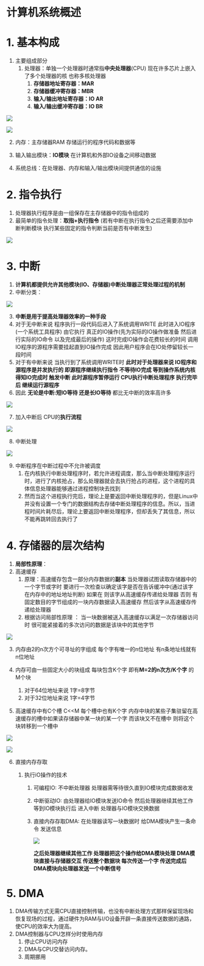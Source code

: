 # 计算机系统概述 

# 1. 基本构成

1. 主要组成部分
   1. 处理器：单独一个处理器时通常指**中央处理器**(CPU) 现在许多芯片上嵌入了多个处理器的核 也称多核处理器
      1. **存储器地址寄存器：MAR**
      2. **存储器缓冲寄存器：MBR**
      3. **输入/输出地址寄存器：IO AR**
      4. **输入/输出缓冲寄存器：IO BR**

![](C:\Users\zyb\AppData\Roaming\Typora\typora-user-images\image-20220807203429861.png)

![](C:\Users\zyb\AppData\Roaming\Typora\typora-user-images\image-20220807202904885.png)

2. 内存：主存储器RAM 存储运行的程序代码和数据等

3. 输入输出模块：**IO模块** 在计算机和外部IO设备之间移动数据

4. 系统总线：在处理器、内存和输入/输出模块间提供通信的设施



# 2. 指令执行

1. 处理器执行程序是由一组保存在主存储器中的指令组成的
2. 最简单的指令处理：**取指+执行指令** (若有中断在执行指令之后还需要添加中断判断模块 执行某些固定的指令判断当前是否有中断发生)

![](C:\Users\zyb\AppData\Roaming\Typora\typora-user-images\image-20220807203609806.png)

# 3. 中断

1. **计算机都提供允许其他模块(IO、存储器)中断处理器正常处理过程的机制**
2. 中断分类：

![](C:\Users\zyb\AppData\Roaming\Typora\typora-user-images\image-20220807203906453.png)

3. **中断是用于提高处理器效率的一种手段**
4. 对于无中断来说 程序执行一段代码后进入了系统调用WRITE  此时进入IO程序(一个系统工具程序) 由它执行 真正的IO操作(先为实际的IO操作做准备 然后进行实际的IO命令 以及完成最后的操作) 这时完成IO操作会花费较长的时间 调用IO程序的源程序需要挂起直到IO操作完成 因此用户程序会在IO处停留较长一段时间 
5. 对于有中断来说 当执行到了系统调用WRITE时 **此时对于处理器来说 IO程序和源程序是并发执行的 即源程序继续执行指令 不等待IO完成 等到操作系统内核得知IO完成时 触发中断 此时源程序暂停运行 CPU执行中断处理程序 执行完毕后 继续运行源程序**
6. 因此 **无论是中断:短IO等待 还是长IO等待** 都比无中断的效率高许多

![](C:\Users\zyb\AppData\Roaming\Typora\typora-user-images\image-20220807204802083.png)

7. 加入中断后 CPU的**执行流程**

![](C:\Users\zyb\AppData\Roaming\Typora\typora-user-images\image-20220807204903124.png)

8. 中断处理

![](C:\Users\zyb\AppData\Roaming\Typora\typora-user-images\image-20220807204931605.png)

9. 中断程序在中断过程中不允许被调度
   1. 在内核执行中断处理程序时，若允许进程调度，那么当中断处理程序运行时，进行了内核抢占，那么处理器就会去执行抢占的进程，这个进程的具体信息处理器能够通过进程控制块去找到
   2. 然而当这个进程执行完后，理论上是要返回中断处理程序的，但是Linux中并没有设置一个专门的数据结构去存储中断处理程序的信息。所以，当进程时间片耗尽后，理论上要返回中断处理程序，但却丢失了其信息，所以不能再跳转回去执行了

# 4. 存储器的层次结构

1. **局部性原理**：
2. 高速缓存
   1. 原理：高速缓存包含一部分内存数据的**副本** 当处理器试图读取存储器中的一个字节或字时 要进行一次检查以确定该字是否在告诉缓冲中(通过该字在内存中的地址地址判断) 如果在 则该字从高速缓存传递给处理器 否则 有固定数目的字节组成的一块内存数据读入高速缓存 然后该字从高速缓存传递给处理器
   2. 根据访问局部性原理 ： 当一块数据被送入高速缓存以满足一次存储器访问时 很可能紧接着的多次访问的数据是该块中的其他字节

![](C:\Users\zyb\AppData\Roaming\Typora\typora-user-images\image-20220807205043488.png)

3. 内存由2的n次方个可寻址的字组成 每个字有唯一的n位地址 有n条地址线就有n位地址
4. 内存可由一些固定大小的块组成 每块包含K个字 即有**M=2的n次方/K个字** 的M个块
   1. 对于64位地址来说 1字=8字节
   2. 对于32位地址来说 1字=4字节

5. 高速缓存中有C个槽 C<<M 每个槽中也有K个字 内存中块的某些子集驻留在高速缓存的槽中如果读存储器中某一块的某一个字 而该块又不在槽中 则将这个块转移到一个槽中

![](C:\Users\zyb\AppData\Roaming\Typora\typora-user-images\image-20220807205054280.png)



![](C:\Users\zyb\AppData\Roaming\Typora\typora-user-images\image-20220807205103490.png)

6. 直接内存存取

   1. 执行iO操作的技术

      1. 可编程IO: 不中断处理器 处理器需等待很久直到IO模块完成数据收发

      2. 中断驱动IO: 由处理器给IO模块发送IO命令 然后处理器继续其他工作 等到IO模块执行后 进入中断 处理器与IO模块交换数据

      3. 直接内存存取DMA: 在处理器读写一块数据时 给DMA模块产生一条命令 发送信息

         ![](C:\Users\zyb\AppData\Roaming\Typora\typora-user-images\image-20220807215439443.png)

         **之后处理器继续其他工作 处理器把这个操作给DMA模块处理 DMA模块直接与存储器交互 传送整个数据块 每次传送一个字 传送完成后 DMA模块向处理器发送一个中断信号**

# 5. DMA

1. DMA传输方式无需CPU直接控制传输，也没有中断处理方式那样保留现场和恢复现场的过程，通过硬件为RAM与I/O设备开辟一条直接传送数据的通路，使CPU的效率大为提高。
2. DMA控制器与CPU怎样分时使用内存
   1. 停止CPU访问内存
   2. DMA与CPU交替访问内存。
   3. 周期挪用